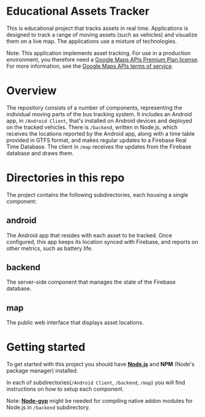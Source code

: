 # Educational Assets Tracker

This is educational project that tracks assets in real time. Applications is designed to track a range of moving assets (such as vehicles) and visualize them on a live map. The applications use a mixture of technologies.

Note: This application implements asset tracking. For use in a production environment, you therefore need a [Google Maps APIs Premium Plan license](https://developers.google.com/maps/pricing-and-plans/). For more information, see the [Google Maps APIs terms of service](https://developers.google.com/maps/terms#section_10_4).

# Overview

The repository consists of a number of components, representing the individual moving parts of the bus tracking system. It includes an Android app, in `/Android Client`, that's installed on Android devices and deployed on the tracked vehicles. There is `/backend`, written in Node.js, which receives the locations reported by the Android app, along with a time table provided in GTFS format, and makes regular updates to a Firebase Real Time Database. The client in `/map` receives the updates from the Firebase database and draws them.

# Directories in this repo

The project contains the following subdirectories, each housing a single component:

## android

The Android app that resides with each asset to be tracked. Once configured, this app keeps its location synced with Firebase, and reports on other metrics, such as battery life.

## backend

The server-side component that manages the state of the Firebase database.

## map

The public web interface that displays asset locations.

# Getting started

To get started with this project you should have **[Node.js](https://nodejs.org/en/)** and **NPM** (Node's package manager) installed.

In each of subdirectories(`/Android Client`, `/backend`, `/map`) you will find instructions on how to setup each component.

Note: **[Node-gyp](https://github.com/nodejs/node-gyp)** might be needed for compiling native addon modules for Node.js in `/backend` subdirectory.
